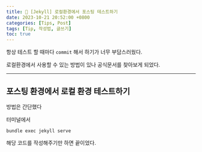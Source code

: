 ```yaml
---
title: 🥜 [Jekyll] 로컬환경에서 포스팅 테스트하기
date: 2023-10-21 20:52:00 +0800
categories: [Tips, Post]
tags: [Tip, 작성법, 글쓰기]
toc: true
---
```


항상 테스트 할 때마다 `commit` 해서 하기가 너무 부담스러웠다.

로컬환경에서 사용할 수 있는 방법이 있나 공식문서를 찾아보게 되었다.

<hr>

## 포스팅 환경에서 로컬 환경 테스트하기

방법은 간단했다

터미널에서

```
bundle exec jekyll serve
```

해당 코드를 작성해주기만 하면 끝이었다.
